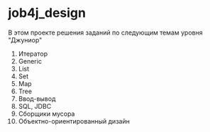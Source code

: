 # job4j_design
В этом проекте решения заданий по следующим темам уровня "Джуниор"
1. Итератор
2. Generic
3. List
4. Set
5. Map
6. Tree
7. Ввод-вывод
8. SQL, JDBC
9. Сборщики мусора
10. Объектно-ориентированный дизайн